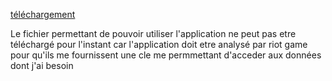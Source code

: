 [téléchargement](https://drive.google.com/drive/folders/1obkWDZrS-cIA-1D96a7rMMgK0ptkA4hf?usp=sharing)

Le fichier permettant de pouvoir utiliser l'application ne peut pas etre téléchargé pour l'instant car l'application doit etre analysé par riot game pour qu'ils me fournissent une cle me permmettant d'acceder aux données dont j'ai besoin

